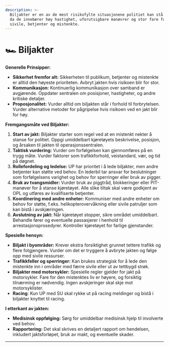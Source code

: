 ```yaml
---
description: >-
  Biljakter er en av de mest risikofylte situasjonene politiet kan stå overfor,
  da de innebærer høy hastighet, uforutsigbare manøvrer og stor fare for både
  sivile, betjenter og mistenkte.
---
```


# 🏎️ Biljakter

**Generelle Prinsipper:**

* **Sikkerhet fremfor alt:** Sikkerheten til publikum, betjenter og mistenkte er alltid den høyeste prioriteten. Avbryt jakten hvis risikoen blir for stor.
* **Kommunikasjon:** Kontinuerlig kommunikasjon over samband er avgjørende. Oppdater sentralen om posisjoner, hastigheter, og andre kritiske detaljer.
* **Proposjonalitet:** Vurder alltid om biljakten står i forhold til forbrytelsen. Vurder alternative metoder for pågripelse hvis risikoen ved en jakt blir for høy.

**Fremgangsmåte ved Biljakter:**

1. **Start av jakt:** Biljakter starter som regel ved at en mistenkt nekter å stanse for politiet. Oppgi umiddelbart kjøretøyets beskrivelse, posisjon, og årsaken til jakten til operasjonssentralen.
2. **Taktisk vurdering:** Vurder om forfølgelsen kan gjennomføres på en trygg måte. Vurder faktorer som trafikkforhold, veistandard, vær, og tid på døgnet.
3. **Rollefordeling og ledelse:** UP har prioritet i å lede biljakter, men andre betjenter kan støtte ved behov. En lederbil tar ansvar for beslutninger som forfølgelsens varighet og behov for sperringer eller bruk av pigger.
4. **Bruk av tvangsmidler:** Vurder bruk av piggtråd, blokkeringer eller PIT-manøver for å stanse kjøretøyet. Alle slike tiltak skal være godkjent av OPL og utføres av kvalifiserte betjenter.
5. **Koordinering med andre enheter:** Kommuniser med andre enheter om behov for støtte, f.eks. helikopterovervåkning eller sivile patruljer som kan bistå i avskjæringen.
6. **Avslutning av jakt:** Når kjøretøyet stopper, sikre området umiddelbart. Behandle fører og eventuelle passasjerer i henhold til arrestasjonsprosedyrer. Kontroller kjøretøyet for farlige gjenstander.

**Spesielle hensyn:**

* **Biljakt i byområder:** Krever ekstra forsiktighet grunnet tettere trafikk og flere fotgjengere. Vurder om det er tryggere å avbryte jakten og følge opp med sivile ressurser.
* **Trafikkfeller og sperringer:** Kan brukes strategisk for å lede den mistenkte inn i områder med færre sivile eller ut av tettbygd strøk.
* **Biljakter med motorsykler:** Spesielle regler gjelder for jakt på motorsykler. Fare for den mistenktes liv er høyere, og forsiktig tilnærming er nødvendig. Ingen avskjeringer skal skje mot motorsyklister.
* **Racing**: Kun UP med SU skal rykke ut på racing meldinger og bistå i biljakter knyttet til racing.

**I etterkant av jakten:**

* **Medisinsk oppfølging:** Sørg for umiddelbar medisinsk hjelp til involverte ved behov.
* **Rapportering:** Det skal skrives en detaljert rapport om hendelsen, inkludert jaktsforløpet, bruk av makt, og eventuelle skader.

***
